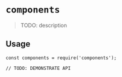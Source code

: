 # `components`

> TODO: description

## Usage

```
const components = require('components');

// TODO: DEMONSTRATE API
```
